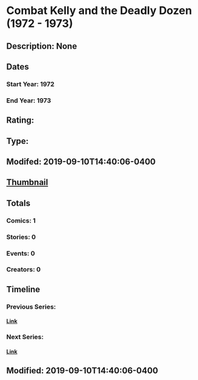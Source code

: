# Combat Kelly and the Deadly Dozen (1972 - 1973)
## Description: None
## Dates
### Start Year: 1972
### End Year: 1973
## Rating: 
## Type: 
## Modifed: 2019-09-10T14:40:06-0400
## [Thumbnail](http://i.annihil.us/u/prod/marvel/i/mg/3/03/5a8705549a320.jpg)
## Totals
### Comics: 1
### Stories: 0
### Events: 0
### Creators: 0
## Timeline
### Previous Series: 
#### [Link]()
### Next Series: 
#### [Link]()
## Modified: 2019-09-10T14:40:06-0400